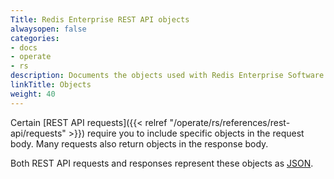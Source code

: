 ```yaml
---
Title: Redis Enterprise REST API objects
alwaysopen: false
categories:
- docs
- operate
- rs
description: Documents the objects used with Redis Enterprise Software REST API calls.
linkTitle: Objects
weight: 40
---
```


Certain [REST API requests]({{< relref "/operate/rs/references/rest-api/requests" >}}) require you to include specific objects in the request body. Many requests also return objects in the response body.

Both REST API requests and responses represent these objects as [JSON](https://www.json.org).


